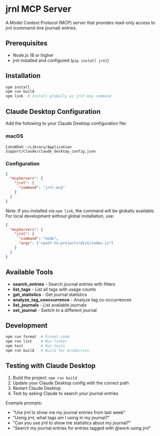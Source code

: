 # jrnl MCP Server

A Model Context Protocol (MCP) server that provides read-only access to jrnl (command-line journal) entries.

## Prerequisites

- Node.js 18 or higher
- jrnl installed and configured (`pip install jrnl`)

## Installation

```bash
npm install
npm run build
npm link  # Install globally as jrnl-mcp command
```

## Claude Desktop Configuration

Add the following to your Claude Desktop configuration file:

### macOS
Location: `~/Library/Application Support/Claude/claude_desktop_config.json`

### Configuration

```json
{
  "mcpServers": {
    "jrnl": {
      "command": "jrnl-mcp"
    }
  }
}
```

Note: If you installed via `npm link`, the command will be globally available.
For local development without global installation, use:

```json
{
  "mcpServers": {
    "jrnl": {
      "command": "node",
      "args": ["<path-to-project>/dist/index.js"]
    }
  }
}
```

## Available Tools

- **search_entries** - Search journal entries with filters
- **list_tags** - List all tags with usage counts
- **get_statistics** - Get journal statistics
- **analyze_tag_cooccurrence** - Analyze tag co-occurrences
- **list_journals** - List available journals
- **set_journal** - Switch to a different journal

## Development

```bash
npm run format  # Format code
npm run lint    # Run linter
npm test        # Run tests
npm run build   # Build for production
```

## Testing with Claude Desktop

1. Build the project: `npm run build`
2. Update your Claude Desktop config with the correct path
3. Restart Claude Desktop
4. Test by asking Claude to search your journal entries

Example prompts:
- "Use jrnl to show me my journal entries from last week"
- "Using jrnl, what tags am I using in my journal?"
- "Can you use jrnl to show me statistics about my journal?"
- "Search my journal entries for entries tagged with @work using jrnl"